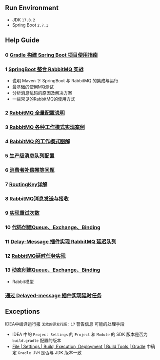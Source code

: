
## Run Environment

* JDK `17.0.2`
* Spring Boot `2.7.1`


## Help Guide

### 0 [Gradle 构建 Spring Boot 项目使用指南](https://zhuanlan.zhihu.com/p/92706843)

### 1 [SpringBoot 整合 RabbitMQ 实战](https://blog.csdn.net/qq_38837032/article/details/121138866)
* 说明 Maven 下 SpringBoot 与 RabbitMQ 的集成与运行
* 最基础的使用MQ测试
* 分析消息乱码的原因及解决方案
* 一些常见的RabbitMQ的使用方式

### 2 [RabbitMQ 全量配置说明](https://zhuanlan.zhihu.com/p/145336656)
### 3 [RabbitMQ 各种工作模式实现案例](https://cloud.tencent.com/developer/article/1775294)
### 4 [RabbitMQ 的工作模式图解](https://www.cnblogs.com/Jeely/p/10784013.html)
### 5 [生产级消息队列配置](https://blog.csdn.net/swordcenter/article/details/101459376)
### 6 [消费者补偿幂等问题](https://www.cnblogs.com/toov5/p/10287183.html)
### 7 [RoutingKey详解](https://www.yisu.com/zixun/457019.html)
### 8 [RabbitMQ消息发送与接收](https://www.cnblogs.com/qlqwjy/p/13923237.html)
### 9 [实现重试次数](https://www.jianshu.com/p/4904c609632f)
### 10 [代码创建Queue、Exchange、Binding](https://zhuanlan.zhihu.com/p/75710822)
### 11 [Delay-Message 插件实现 RabbitMQ 延迟队列](https://zhuanlan.zhihu.com/p/121083535)
### 12 [RabbitMQ延时任务实现](https://blog.csdn.net/Sadlay/article/details/87161615)
### 13 [动态创建Queue、Exchange、Binding](https://blog.csdn.net/qq_28533563/article/details/107025629)
* Rabbit模型
### [通过 Delayed-message 插件实现延时任务](https://juejin.cn/post/6882747404894879758)

## Exceptions

IDEA中编译运行报 `无效的源发行版：17` 警告信息
可能的处理手段
* IDEA 中的 `Project Settings` 的 `Project` 和 `Module` 的 SDK 版本是否为 `build.gradle` 配置的版本
* [File | Settings | Build, Execution, Deployment | Build Tools | Gradle](jetbrains://idea/settings?name=Build%2C+Execution%2C+Deployment--Build+Tools--Gradle) 中确定 `Gradle JVM` 是否与 JDK 版本一致
